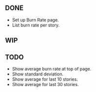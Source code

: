 DONE
----
* Set up Burn Rate page.
* List burn rate per story.

WIP
---

TODO
----
* Show average burn rate at top of page.
* Show standard deviation.
* Show average for last 10 stories.
* Show average for last 30 stories.

